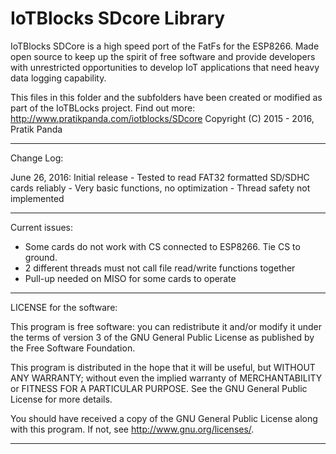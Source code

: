 # IoTBlocks SDcore Library
IoTBlocks SDCore is a high speed port of the FatFs for the ESP8266. Made open source to keep up the spirit of free software and provide developers with unrestricted opportunities to develop IoT applications that need heavy data logging capability.

This files in this folder and the subfolders have been created
or modified as part of the IoTBLocks project.
  Find out more:
  http://www.pratikpanda.com/iotblocks/SDcore
  Copyright (C) 2015 - 2016, Pratik Panda
________________________________________________________________________

Change Log:

 June 26, 2016: Initial release
                - Tested to read FAT32 formatted SD/SDHC cards reliably
                - Very basic functions, no optimization
                - Thread safety not implemented
________________________________________________________________________

Current issues:
- Some cards do not work with CS connected to ESP8266. Tie CS to ground.
- 2 different threads must not call file read/write functions together
- Pull-up needed on MISO for some cards to operate
_______________________________________________________________________
LICENSE for the software:

This program is free software: you can redistribute it and/or modify
it under the terms of version 3 of the GNU General Public License as
published by the Free Software Foundation.

This program is distributed in the hope that it will be useful,
but WITHOUT ANY WARRANTY; without even the implied warranty of
MERCHANTABILITY or FITNESS FOR A PARTICULAR PURPOSE.  See the
GNU General Public License for more details.

You should have received a copy of the GNU General Public License along
with this program.  If not, see <http://www.gnu.org/licenses/>.
________________________________________________________________________

